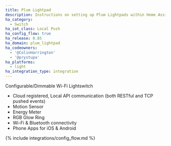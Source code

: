 ```yaml
---
title: Plum Lightpad
description: Instructions on setting up Plum Lightpads within Home Assistant.
ha_category:
  - Switch
ha_iot_class: Local Push
ha_config_flow: true
ha_release: 0.85
ha_domain: plum_lightpad
ha_codeowners:
  - '@ColinHarrington'
  - '@prystupa'
ha_platforms:
  - light
ha_integration_type: integration
---
```


Configurable/Dimmable Wi-Fi Lightswitch
- Cloud registered, Local API communication (both RESTful and TCP pushed events)
- Motion Sensor
- Energy Meter
- RGB Glow Ring
- Wi-Fi & Bluetooth connectivity
- Phone Apps for iOS & Android

{% include integrations/config_flow.md %}
